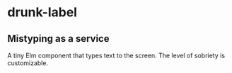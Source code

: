 # drunk-label

## Mistyping as a service

A tiny Elm component that types text to the screen. The level of sobriety is customizable.

